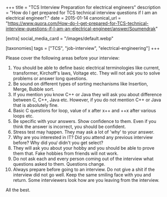 +++
title = "TCS Interview Preparation for electrical engineers"
description = "How do I get prepared for TCS technical interview questions if I am an electrical engineer?."
date = 2015-01-14
canonical_url = "https://www.quora.com/How-do-I-get-prepared-for-TCS-technical-interview-questions-if-I-am-an-electrical-engineer/answer/Soumendrak"

[extra]
social_media_card = "/images/default.webp"

[taxonomies]
tags = ["TCS", "job-interview", "electrical-engineering"]
+++

Please cover the following areas before your interview:

1. You should be able to define basic electrical terminologies like current, transformer, Kirchoff's laws, Voltage etc. They will not ask you to solve problems or answer long questions.
2. Be sound on different types of sorting mechanisms like Insertion, Merge, Bubble sort.
3. If you mention you know C++ or Java they will ask you about difference between C, C++, Java etc. However, if you do not mention C++ or Java that is absolutely fine.
4. Basic C questions for loop, value of x after x++ and ++x after various loops etc.
5. Be specific with your answers. Show confidence to them. Even if you think the answer is incorrect, you should be confident.
6. Stress test may happen. They may ask a lot of 'why' to your answer.
7. Why are you interested in IT? Did you attend any previous interview before? Why did you/ didn't you get select?
8. They will ask you about your hobby and you should be able to prove them that. Fake hobbies from friends will not work.
9. Do not ask each and every person coming out of the interview what questions asked to them. Questions change.
10. Always prepare before going to an interview. Do not give a shit if the interview did not go well. Keep the same smiling face with you and return. Some interviewers look how are you leaving from the interview.

All the best.